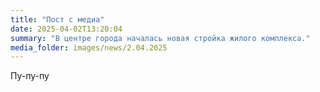 ```yaml
---
title: "Пост с медиа"
date: 2025-04-02T13:20:04
summary: "В центре города началась новая стройка жилого комплекса."
media_folder: images/news/2.04.2025
---
```


Пу-пу-пу